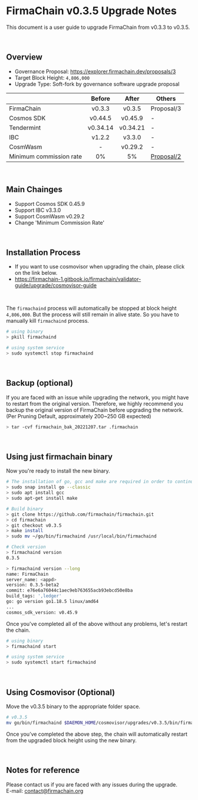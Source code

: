 # FirmaChain v0.3.5 Upgrade Notes
This document is a user guide to upgrade FirmaChain from v0.3.3 to v0.3.5.

</br>

## Overview
- Governance Proposal: https://explorer.firmachain.dev/proposals/3
- Target Block Height: `4,806,000`
- Upgrade Type: Soft-fork by governance software upgrade proposal

|                         |  Before  |   After  | Others                                                       |
| ----------------------- | :------: | :------: | --------------------------------------------------------- |
| FirmaChain              |  v0.3.3  |  v0.3.5  | Proposal/3                                                |
| Cosmos SDK              |  v0.44.5 |  v0.45.9 | -                                                         |
| Tendermint              | v0.34.14 | v0.34.21 | -                                                         |
| IBC                     |  v1.2.2  |  v3.3.0  | -                                                         |
| CosmWasm                |     -    |  v0.29.2 | -                                                         |
| Minimum commission rate |    0%    |    5%    | [Proposal/2](https://explorer.firmachain.dev/proposals/2) |

</br>

## Main Chainges
- Support Cosmos SDK 0.45.9
- Support IBC v3.3.0
- Support CosmWasm v0.29.2
- Change 'Minimum Commission Rate'

</br>

## Installation Process
- If you want to use cosmovisor when upgrading the chain, please click on the link below.
- https://firmachain-1.gitbook.io/firmachain/validator-guide/upgrade/cosmovisor-guide

</br>

The `firmachaind` process will automatically be stopped at block height `4,806,000`. But the process will still remain in alive state. So you have to manually kill `firmachaind` process.

```bash
# using binary
> pkill firmachaind

# using system service
> sudo systemctl stop firmachaind
```

</br>

## Backup (optional)
If you are faced with an issue while upgrading the network, you might have to restart from the original version. Therefore, we highly recommend you backup the original version of FirmaChain before upgrading the network. (Per Pruning Default, approximately 200~250 GB expected)
```bash
> tar -cvf firmachain_bak_20221207.tar .firmachain
```

</br>

## Using just firmachain binary
Now you're ready to install the new binary.
```bash
# The installation of go, gcc and make are required in order to continue with the build. (If you have them already installed, you can skip this process)
> sudo snap install go --classic
> sudo apt install gcc
> sudo apt-get install make

# Build binary
> git clone https://github.com/firmachain/firmachain.git
> cd firmachain
> git checkout v0.3.5
> make install
> sudo mv ~/go/bin/firmachaind /usr/local/bin/firmachaind

# Check version
> firmachaind version
0.3.5

> firmachaind version --long
name: FirmaChain
server_name: <appd>
version: 0.3.5-beta2
commit: e76e6a76044c1aec9eb763655acb93ebcd50e8ba
build_tags: ',ledger'
go: go version go1.18.5 linux/amd64
...
cosmos_sdk_version: v0.45.9
```

Once you've completed all of the above without any problems, let's restart the chain.
```bash
# using binary
> firmachaind start

# using system service
> sudo systemctl start firmachaind
```

</br>

## Using Cosmovisor (Optional)
Move the v0.3.5 binary to the appropriate folder space.

```bash
# v0.3.5
mv go/bin/firmachaind $DAEMON_HOME/cosmovisor/upgrades/v0.3.5/bin/firmachaind
```

Once you’ve completed the above step, the chain will automatically restart from the upgraded block height using the new binary.

</br>

## Notes for reference
Please contact us if you are faced with any issues during the upgrade.\
E-mail: contact@firmachain.org
